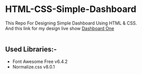 # HTML-CSS-Simple-Dashboard

This Repo For Designing Simple Dashboard Using HTML & CSS.<br>
And this link for my design live show [Dashboard One](https://ahmed-elbalouty.github.io/HTML-CSS-Simple-Dashboard/)<br><br>

##  Used Libraries:-
  - Font Awesome Free v6.4.2<br>
  - Normalize.css v8.0.1
